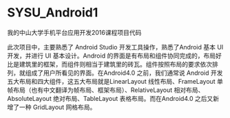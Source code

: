 # SYSU_Android1
我的中山大学手机平台应用开发2016课程项目代码

此次项目中，主要熟悉了 Android Studio 开发工具操作，熟悉了Android 基本 UI 开发，并进行 UI 基本设计。Android 的界面是有布局和组件协同完成的，布局好比是建筑里的框架，而组件则相当于建筑里的砖瓦。组件按照布局的要求依次排列，就组成了用户所看见的界面。在Android4.0 之前，我们通常说 Android 开发五大布局和四大组件，这五大布局就是LinearLayout 线性布局、FrameLayout 单帧布局（也有中文翻译为帧布局、框架布局）、RelativeLayout 相对布局、AbsoluteLayout 绝对布局、TableLayout 表格布局。而在Android4.0 之后又新增了一种 GridLayout 网格布局。
